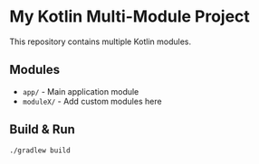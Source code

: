 # My Kotlin Multi-Module Project

This repository contains multiple Kotlin modules.

## Modules

- `app/` - Main application module
- `moduleX/` - Add  custom modules here

## Build & Run

```sh
./gradlew build